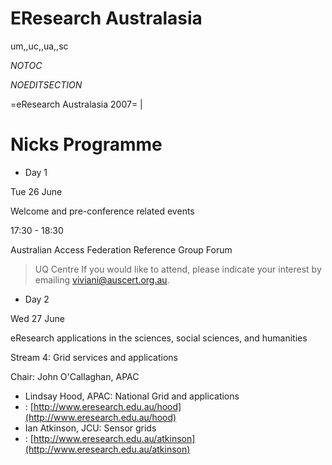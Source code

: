 # EResearch Australasia

um,,uc,,ua,,sc

_*NOTOC*_

_*NOEDITSECTION*_

=eResearch Australasia 2007= |

# Nicks Programme

- Day 1

Tue 26 June

Welcome and pre-conference related events

17:30 - 18:30 	

Australian Access Federation Reference Group Forum

>  UQ Centre
>  If you would like to attend, please indicate your interest by emailing viviani@auscert.org.au.

- Day 2

Wed 27 June

eResearch applications in the sciences, social sciences, and humanities

Stream 4: Grid services and applications

Chair: John O'Callaghan, APAC
- Lindsay Hood, APAC: National Grid and applications
- : [http://www.eresearch.edu.au/hood](http://www.eresearch.edu.au/hood)
- Ian Atkinson, JCU: Sensor grids
- : [http://www.eresearch.edu.au/atkinson](http://www.eresearch.edu.au/atkinson)
